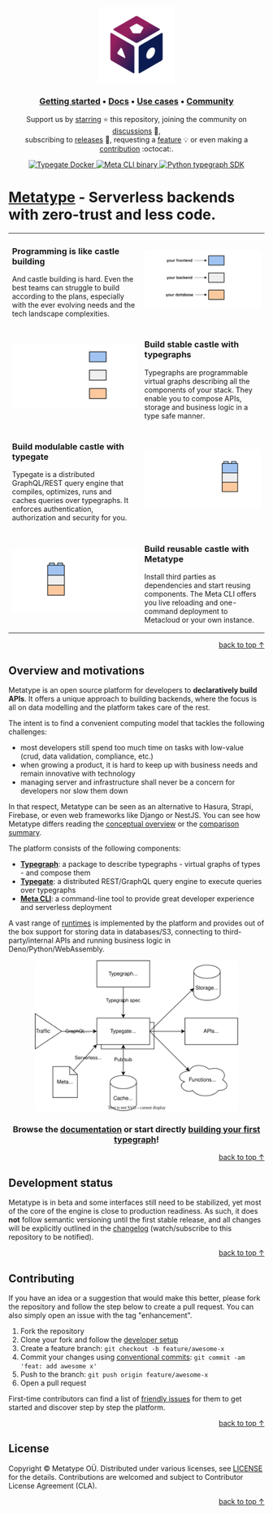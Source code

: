 <a name="top"></a>

<p align="center">
    <a href="https://metatype.dev?utm_source=github&utm_medium=readme&utm_campaign=metatype"><img src="website/static/images/logo-bg.svg" alt="Metatype" width="150px" /></a>
</p>

<p>
    <h3 align="center">
        <a href="https://metatype.dev/docs/tutorials/getting-started?utm_source=github&utm_medium=readme&utm_campaign=metatype">Getting started</a> • <a href="https://metatype.dev/docs/concepts/overview?utm_source=github&utm_medium=readme&utm_campaign=metatype">Docs</a> • <a href="https://metatype.dev/use-cases/automatic-crud-validation?utm_source=github&utm_medium=readme&utm_campaign=metatype">Use cases</a> • <a href="https://github.com/metatypedev/metatype/discussions">Community</a>
    </h3>
</p>

<p align="center">
Support us by <a href="https://github.com/metatypedev/metatype/stargazers">starring</a> ⭐ this repository, joining the community on
<a href="https://github.com/metatypedev/metatype/discussions">discussions</a> 💬,<br />subscribing to
<a href="https://github.com/metatypedev/metatype/releases">releases</a> 🔔, requesting a
<a href="https://github.com/metatypedev/metatype/issues">feature</a> 💡 or even making a
<a href="https://github.com/metatypedev/metatype/pulls">contribution</a> :octocat:.
</p>

<p align="center">
    <a href="https://github.com/metatypedev/metatype/pkgs/container/typegate" target="_blank">
        <img src="https://ghcr-badge.deta.dev/metatypedev/typegate/latest_tag?trim=major&label=typegate" alt="Typegate Docker" />
    </a>
    <a href="https://github.com/metatypedev/metatype/releases" target="_blank">
        <img src="https://img.shields.io/github/v/release/metatypedev/metatype?include_prereleases&label=meta-cli" alt="Meta CLI binary" />
    </a>
    <a href="https://pypi.org/project/typegraph/" target="_blank">
        <img src="https://img.shields.io/pypi/v/typegraph?label=typegraph" alt="Python typegraph SDK" />
    </a>
</p>

# [Metatype](https://metatype.dev/?utm_source=github&utm_medium=readme&utm_campaign=metatype) - Serverless backends with zero-trust and less code.

<table>
    <tr>
        <td>
            <h3>Programming is like castle building</h3>
            <p>And castle building is hard. Even the best teams can struggle to build according to the plans, especially with the ever evolving needs and the tech landscape complexities.</p>
        </td>
        <td>
            <img src="website/static/images/castles/building.png"  />
        </td>
    </tr>
    <tr>
        <td>
            <img src="website/static/images/castles/stable.png"  />
        </td>
        <td>
            <h3>Build stable castle with typegraphs</h3>
            <p>Typegraphs are programmable virtual graphs describing all the components of your stack. They enable you to compose APIs, storage and business logic in a type safe manner.</p>
        </td>
    </tr>
    <tr>
        <td>
            <h3>Build modulable castle with typegate</h3>
            <p>Typegate is a distributed GraphQL/REST query engine that compiles, optimizes, runs and caches queries over typegraphs. It enforces authentication, authorization and security for you.</p>
        </td>
        <td>
            <img src="website/static/images/castles/modulable.png"  />
        </td>
    </tr>
    <tr>
        <td>
            <img src="website/static/images/castles/reusable.png"  />
        </td>
        <td>
            <h3>Build reusable castle with Metatype</h3>
            <p>Install third parties as dependencies and start reusing components. The Meta CLI offers you live reloading and one-command deployment to Metacloud or your own instance.</p>
        </td>
    </tr>
</table>

<p align="right"><a href="#top">back to top ↑</a></p>

## Overview and motivations

Metatype is an open source platform for developers to **declaratively build
APIs**. It offers a unique approach to building backends, where the focus is all
on data modelling and the platform takes care of the rest.

The intent is to find a convenient computing model that tackles the following
challenges:

- most developers still spend too much time on tasks with low-value (crud, data
  validation, compliance, etc.)
- when growing a product, it is hard to keep up with business needs and remain
  innovative with technology
- managing server and infrastructure shall never be a concern for developers nor
  slow them down

In that respect, Metatype can be seen as an alternative to Hasura, Strapi,
Firebase, or even web frameworks like Django or NestJS. You can see how Metatype
differs reading the
[conceptual overview](https://metatype.dev/docs/concepts/overview) or the
[comparison summary](https://metatype.dev/docs/concepts/comparisons).

The platform consists of the following components:

- [**Typegraph**](https://metatype.dev/docs/concepts/typegraph): a package to
  describe typegraphs - virtual graphs of types - and compose them
- [**Typegate**](https://metatype.dev/docs/concepts/typegate): a distributed
  REST/GraphQL query engine to execute queries over typegraphs
- [**Meta CLI**](https://metatype.dev/docs/concepts/meta-cli): a command-line
  tool to provide great developer experience and serverless deployment

A vast range of [runtimes](https://metatype.dev/docs/reference/runtimes) is
implemented by the platform and provides out of the box support for storing data
in databases/S3, connecting to third-party/internal APIs and running business
logic in Deno/Python/WebAssembly.

<p align="center">
    <img src="website/docs/concepts/overview/image.drawio.svg" alt="architectural overview" width="400px" />
</p>

<p>
    <h3 align="center">
Browse the
<a href="https://metatype.dev?utm_source=github&utm_medium=readme&utm_campaign=metatype">documentation</a>
or start directly
<a href="https://metatype.dev/docs/tutorials/getting-started?utm_source=github&utm_medium=readme&utm_campaign=metatype">building your first typegraph</a>!
    </h3>
</p>

<p align="right"><a href="#top">back to top ↑</a></p>

## Development status

Metatype is in beta and some interfaces still need to be stabilized, yet most of
the core of the engine is close to production readiness. As such, it does
**not** follow semantic versioning until the first stable release, and all
changes will be explicitly outlined in the
[changelog](https://github.com/metatypedev/metatype/releases) (watch/subscribe
to this repository to be notified).

<p align="right"><a href="#top">back to top ↑</a></p>

## Contributing

If you have an idea or a suggestion that would make this better, please fork the
repository and follow the step below to create a pull request. You can also
simply open an issue with the tag "enhancement".

1. Fork the repository
2. Clone your fork and follow the
   [developer setup](https://metatype.dev/docs/guides/contributing)
3. Create a feature branch: `git checkout -b feature/awesome-x`
4. Commit your changes using
   [conventional commits](https://www.conventionalcommits.org):
   `git commit -am 'feat: add awesome x'`
5. Push to the branch: `git push origin feature/awesome-x`
6. Open a pull request

First-time contributors can find a list of
[friendly issues](https://github.com/metatypedev/metatype/issues?q=is%3Aissue+is%3Aopen+label%3A%22good+first+issue%22)
for them to get started and discover step by step the platform.

<p align="right"><a href="#top">back to top ↑</a></p>

## License

Copyright © Metatype OÜ. Distributed under various licenses, see
[LICENSE](./license.md) for the details. Contributions are welcomed and subject
to Contributor License Agreement (CLA).

<p align="right"><a href="#top">back to top ↑</a></p>
